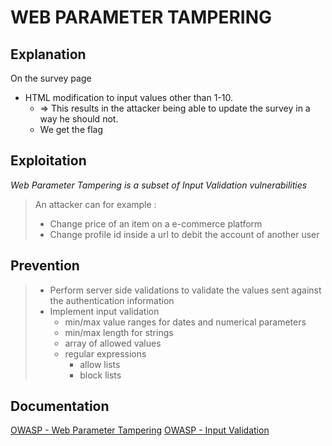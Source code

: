# WEB PARAMETER TAMPERING

## Explanation

On the survey page
- HTML modification to input values other than 1-10.
  - => This results in the attacker being able to update the survey in a way he should not.
  - We get the flag

## Exploitation

*Web Parameter Tampering is a subset of Input Validation vulnerabilities*

> An attacker can for example :
> - Change price of an item on a e-commerce platform
> - Change profile id inside a url to debit the account of another user

## Prevention

> - Perform server side validations to validate the values sent against the authentication information
> - Implement input validation
>   - min/max value ranges for dates and numerical parameters
>   - min/max length for strings
>   - array of allowed values
>   - regular expressions
>     - allow lists
>     - block lists

## Documentation

[OWASP - Web Parameter Tampering](https://owasp.org/www-community/attacks/Web_Parameter_Tampering)
[OWASP - Input Validation](https://cheatsheetseries.owasp.org/cheatsheets/Input_Validation_Cheat_Sheet.html)